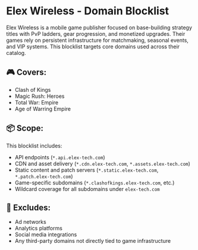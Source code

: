 # Elex Wireless - Domain Blocklist

Elex Wireless is a mobile game publisher focused on base-building strategy titles with PvP ladders, gear progression, and monetized upgrades. Their games rely on persistent infrastructure for matchmaking, seasonal events, and VIP systems. This blocklist targets core domains used across their catalog.

## 🎮 Covers:
- Clash of Kings
- Magic Rush: Heroes
- Total War: Empire
- Age of Warring Empire

## 📦 Scope:
This blocklist includes:
- API endpoints (`*.api.elex-tech.com`)
- CDN and asset delivery (`*.cdn.elex-tech.com`, `*.assets.elex-tech.com`)
- Static content and patch servers (`*.static.elex-tech.com`, `*.patch.elex-tech.com`)
- Game-specific subdomains (`*.clashofkings.elex-tech.com`, etc.)
- Wildcard coverage for all subdomains under `elex-tech.com`

## 🚫 Excludes:
- Ad networks
- Analytics platforms
- Social media integrations
- Any third-party domains not directly tied to game infrastructure
